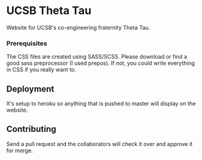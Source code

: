 # UCSB Theta Tau

Website for UCSB's co-engineering fraternity Theta Tau.


### Prerequisites

The CSS files are created using SASS/SCSS. Please download or find a good sass preprocessor (I used prepos). If not, you could write everything in CSS if you really want to.

## Deployment

It's setup to heroku so anything that is pushed to master will display on the website.

## Contributing

Send a pull request and the collaborators will check it over and approve it for merge.
